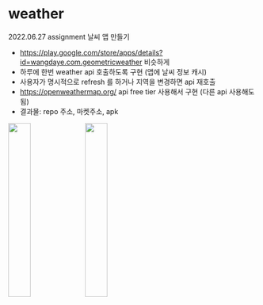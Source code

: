 # weather
2022.06.27 assignment
날씨 앱 만들기 

- https://play.google.com/store/apps/details?id=wangdaye.com.geometricweather 비슷하게
- 하루에 한번 weather api 호출하도록 구현 (앱에 날씨 정보 캐시) 
- 사용자가 명시적으로 refresh 를 하거나 지역을 변경하면 api 재호출
- https://openweathermap.org/ api free tier 사용해서 구현 (다른 api 사용해도 됨)
- 결과물: repo 주소, 마켓주소, apk

<img src = "https://user-images.githubusercontent.com/65940401/181380060-4291ddc6-a0bd-4357-a02a-aaf5d7be5a36.png" width="30%" height="30%"> 
<img src = "https://user-images.githubusercontent.com/65940401/181380036-216d4814-a6fe-4ae8-8bfb-8207f6f95075.png" width="30%" height="30%">
